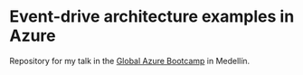 # Event-drive architecture examples in Azure

Repository for my talk in the [Global Azure Bootcamp](https://azurebootcamp.co/) in Medellín.
